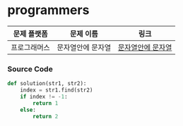 # programmers

| 문제 플랫폼   | 문제 이름           | 링크                                   |
|---------------|--------------------|----------------------------------------|
| 프로그래머스          | 문자열안에 문자열         | [문자열안에 문자열](https://school.programmers.co.kr/learn/courses/30/lessons/120908) |

### Source Code
```python
def solution(str1, str2):
    index = str1.find(str2)
    if index != -1:
        return 1
    else:
        return 2
```
